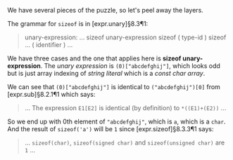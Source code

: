 We have several pieces of the puzzle, so let's peel away the layers.

The grammar for `sizeof` is in [expr.unary]§8.3¶1:

> unary-expression:
> ...
> sizeof unary-expression
> sizeof ( type-id )
> sizeof ... ( identifier )
> ...

We have three cases and the one that applies here is **sizeof unary-expression**. The *unary expression* is `(0)["abcdefghij"]`, which looks odd but is just array indexing of *string literal* which is a *const char array*. 

We can see that `(0)["abcdefghij"]` is identical to `("abcdefghij")[0]` from [expr.sub]§8.2.1¶1 which says:

> ... The expression `E1[E2]` is identical (by definition) to `*((E1)+(E2))` ...

So we end up with 0th element of `"abcdefghij"`, which is `a`, which is a `char`. And the result of `sizeof('a')` will be `1` since [expr.sizeof]§8.3.3¶1 says:

> ... `sizeof(char)`, `sizeof(signed char)` and `sizeof(unsigned char)` are `1` ...
